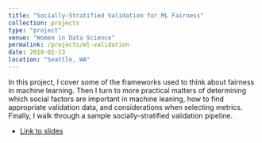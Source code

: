 ```yaml
---
title: "Socially-Stratified Validation for ML Fairness"
collection: projects
type: "project"
venue: "Women in Data Science"
permalink: /projects/ml-validation
date: 2018-02-13
location: "Seattle, WA"
---
```


In this project, I cover some of the frameworks used to think about fairness in machine learning. Then I turn to more practical matters of determining which social factors are important in machine leaning, how to find appropriate validation data, and considerations when selecting metrics. Finally, I walk through a sample socially-stratified validation pipeline. 

* [Link to slides](https://t.co/h8lQZhCA0A)

